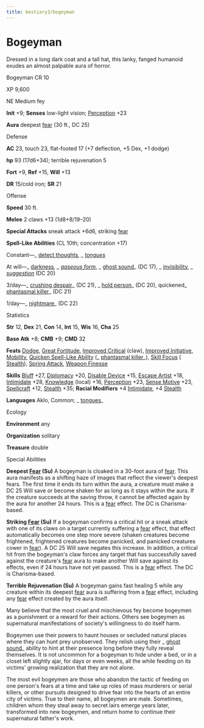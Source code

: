 ```yaml
---
title: bestiary3/bogeyman
---
```

# Bogeyman

Dressed in a long dark coat and a tall hat, this lanky, fanged humanoid exudes an almost palpable aura of horror.

Bogeyman CR 10

XP 9,600

NE Medium fey

**Init** +9; **Senses** low-light vision; [Perception](skills/perception.md#_perception) +23

**Aura** deepest [fear](monsters/universalMonsterRules.md#_fear-(su-or-sp)) (30 ft., DC 25)

Defense

**AC** 23, touch 23, flat-footed 17 (+7 deflection, +5 Dex, +1 dodge)

**hp** 93 (17d6+34); terrible rejuvenation 5

**Fort** +9, **Ref** +15, **Will** +13

**DR** 15/cold iron; **SR** 21

Offense

**Speed** 30 ft.

**Melee** 2 claws +13 (1d8+8/19–20)

**Special Attacks** sneak attack +6d6, striking [fear](monsters/universalMonsterRules.md#_fear-(su-or-sp))

**Spell-Like Abilities** (CL 10th; concentration +17)

Constant—_ [detect thoughts](spells/detectThoughts.md#_detect-thoughts)_, _ [tongues](spells/tongues.md#_tongues)_

At will—_ [darkness](spells/darkness.md#_darkness)_, _ [gaseous form](spells/gaseousForm.md#_gaseous-form)_, _ [ghost sound](spells/ghostSound.md#_ghost-sound)_ (DC 17), _ [invisibility](spells/invisibility.md#_invisibility)_, _ [suggestion](spells/suggestion.md#_suggestion)_ (DC 20)

3/day—_ [crushing despair](spells/crushingDespair.md#_crushing-despair)_ (DC 21), _ [hold person](spells/holdPerson.md#_hold-person)_ (DC 20), quickened_ [phantasmal killer](spells/phantasmalKiller.md#_phantasmal-killer)_ (DC 21)

1/day—_ [nightmare](spells/nightmare.md#_nightmare)_ (DC 22)

Statistics

**Str** 12, **Dex** 21, **Con** 14, **Int** 15, **Wis** 16, **Cha** 25

**Base Atk** +8; **CMB** +9; **CMD** 32

**Feats** [Dodge](feats.md#_dodge), [Great Fortitude](feats.md#_great-fortitude), [Improved Critical](feats.md#_improved-critical) (claw), [Improved Initiative](feats.md#_improved-initiative), [Mobility](feats.md#_mobility), [Quicken Spell-Like Ability](monsters/monsterFeats.md#_quicken-spell-like-ability) (_ [phantasmal killer](spells/phantasmalKiller.md#_phantasmal-killer)_), [Skill Focus](feats.md#_skill-focus) ( [Stealth](skills/stealth.md#_stealth)), [Spring Attack](feats.md#_spring-attack), [Weapon Finesse](feats.md#_weapon-finesse)

**Skills** [Bluff](skills/bluff.md#_bluff) +27, [Diplomacy](skills/diplomacy.md#_diplomacy) +20, [Disable Device](skills/disableDevice.md#_disable-device) +15, [Escape Artist](skills/escapeArtist.md#_escape-artist) +18, [Intimidate](skills/intimidate.md#_intimidate) +28, [Knowledge](skills/knowledge.md#_knowledge) (local) +16, [Perception](skills/perception.md#_perception) +23, [Sense Motive](skills/senseMotive.md#_sense-motive) +23, [Spellcraft](skills/spellcraft.md#_spellcraft) +12, [Stealth](skills/stealth.md#_stealth) +35; **Racial Modifiers** +4 [Intimidate](skills/intimidate.md#_intimidate), +4 [Stealth](skills/stealth.md#_stealth)

**Languages** Aklo, Common; _ [tongues](spells/tongues.md#_tongues)_

Ecology

**Environment** any

**Organization** solitary

**Treasure** double

Special Abilities

**Deepest [Fear](monsters/universalMonsterRules.md#_fear-(su-or-sp)) (Su)** A bogeyman is cloaked in a 30-foot aura of [fear](monsters/universalMonsterRules.md#_fear-(su-or-sp)). This aura manifests as a shifting haze of images that reflect the viewer's deepest fears. The first time it ends its turn within the aura, a creature must make a DC 25 Will save or become shaken for as long as it stays within the aura. If the creature succeeds at the saving throw, it cannot be affected again by the aura for another 24 hours. This is a [fear](monsters/universalMonsterRules.md#_fear-(su-or-sp)) effect. The DC is Charisma-based.

**Striking [Fear](monsters/universalMonsterRules.md#_fear-(su-or-sp)) (Su)** If a bogeyman confirms a critical hit or a sneak attack with one of its claws on a target currently suffering a [fear](monsters/universalMonsterRules.md#_fear-(su-or-sp)) effect, that effect automatically becomes one step more severe (shaken creatures become frightened, frightened creatures become panicked, and panicked creatures cower in [fear](monsters/universalMonsterRules.md#_fear-(su-or-sp))). A DC 25 Will save negates this increase. In addition, a critical hit from the bogeyman's claw forces any target that has successfully saved against the creature's [fear](monsters/universalMonsterRules.md#_fear-(su-or-sp)) aura to make another Will save against its effects, even if 24 hours have not yet passed. This is a [fear](monsters/universalMonsterRules.md#_fear-(su-or-sp)) effect. The DC is Charisma-based.

**Terrible Rejuvenation (Su)** A bogeyman gains fast healing 5 while any creature within its deepest [fear](monsters/universalMonsterRules.md#_fear-(su-or-sp)) aura is suffering from a [fear](monsters/universalMonsterRules.md#_fear-(su-or-sp)) effect, including any [fear](monsters/universalMonsterRules.md#_fear-(su-or-sp)) effect created by the aura itself.

Many believe that the most cruel and mischievous fey become bogeymen as a punishment or a reward for their actions. Others see bogeymen as supernatural manifestations of society's willingness to do itself harm.

Bogeymen use their powers to haunt houses or secluded natural places where they can hunt prey unobserved. They relish using their _ [ghost sound](spells/ghostSound.md#_ghost-sound)_ ability to hint at their presence long before they fully reveal themselves. It is not uncommon for a bogeyman to hide under a bed, or in a closet left slightly ajar, for days or even weeks, all the while feeding on its victims' growing realization that they are not alone.

The most evil bogeymen are those who abandon the tactic of feeding on one person's fears at a time and take up roles of mass murderers or serial killers, or other pursuits designed to drive fear into the hearts of an entire city of victims. True to their name, all bogeymen are male. Sometimes, children whom they steal away to secret lairs emerge years later, transformed into new bogeymen, and return home to continue their supernatural father's work.

